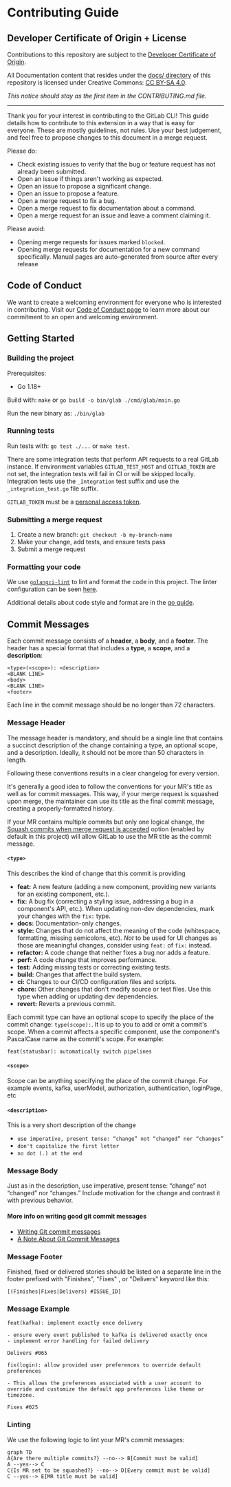 # Contributing Guide

## Developer Certificate of Origin + License

Contributions to this repository are subject to the [Developer Certificate of Origin](https://docs.gitlab.com/ee/legal/developer_certificate_of_origin.html#developer-certificate-of-origin-version-11).

All Documentation content that resides under the [docs/ directory](/docs) of this
repository is licensed under Creative Commons:
[CC BY-SA 4.0](https://creativecommons.org/licenses/by-sa/4.0/).

_This notice should stay as the first item in the CONTRIBUTING.md file._

---

Thank you for your interest in contributing to the GitLab CLI! This guide details how to contribute
to this extension in a way that is easy for everyone. These are mostly guidelines, not rules.
Use your best judgement, and feel free to propose changes to this document in a merge request.

Please do:

- Check existing issues to verify that the bug or feature request has not already been submitted.
- Open an issue if things aren't working as expected.
- Open an issue to propose a significant change.
- Open an issue to propose a feature.
- Open a merge request to fix a bug.
- Open a merge request to fix documentation about a command.
- Open a merge request for an issue and leave a comment claiming it.

Please avoid:

- Opening merge requests for issues marked `blocked`.
- Opening merge requests for documentation for a new command specifically. Manual pages are auto-generated from source after every release

## Code of Conduct

We want to create a welcoming environment for everyone who is interested in contributing. Visit our [Code of Conduct page](https://about.gitlab.com/community/contribute/code-of-conduct/) to learn more about our commitment to an open and welcoming environment.

## Getting Started

### Building the project

Prerequisites:

- Go 1.18+

Build with: `make` or `go build -o bin/glab ./cmd/glab/main.go`

Run the new binary as: `./bin/glab`

### Running tests

Run tests with: `go test ./...` or `make test`.

There are some integration tests that perform API requests to a real GitLab instance.
If environment variables `GITLAB_TEST_HOST` and `GITLAB_TOKEN` are not set, the integration tests will fail in CI or will be skipped locally.
Integration tests use the `_Integration` test suffix and use the `_integration_test.go` file suffix.

`GITLAB_TOKEN` must be a
[personal access token](https://docs.gitlab.com/ee/user/profile/personal_access_tokens.html).

### Submitting a merge request

1. Create a new branch: `git checkout -b my-branch-name`
1. Make your change, add tests, and ensure tests pass
1. Submit a merge request

### Formatting your code

We use [`golangci-lint`](https://golangci-lint.run/) to lint and format
the code in this project. The linter configuration can be seen
[here](https://gitlab.com/gitlab-org/cli/-/blob/main/.golangci.yml).

Additional details about code style and format are in the
[go guide](https://docs.gitlab.com/ee/development/go_guide/#code-style-and-format).

## Commit Messages

Each commit message consists of a **header**, a **body**, and a **footer**. The header has a special format that includes a **type**, a **scope**, and a **description**:

```plaintext
<type>(<scope>): <description>
<BLANK LINE>
<body>
<BLANK LINE>
<footer>
```

Each line in the commit message should be no longer than 72 characters.

### Message Header

The message header is mandatory, and should be a single line that contains a succinct description of the change containing a type, an optional scope, and a description. Ideally, it should not be more than 50 characters in length.

Following these conventions results in a clear changelog for every version.

It's generally a good idea to follow the conventions for your MR's title as well as for commit messages. This way, if your merge request is squashed upon merge, the maintainer can use its title as the final commit message, creating a properly-formatted history.

If your MR contains multiple commits but only one logical change, the [Squash commits when merge request is accepted](https://gitlab.com/help/user/project/merge_requests/squash_and_merge) option (enabled by default in this project) will allow GitLab to use the MR title as the commit message.

#### `<type>`

This describes the kind of change that this commit is providing

- **feat:** A new feature (adding a new component, providing new variants for an existing component, etc.).
- **fix:** A bug fix (correcting a styling issue, addressing a bug in a component's API, etc.).
  When updating non-dev dependencies, mark your changes with the `fix:` type.
- **docs:** Documentation-only changes.
- **style:** Changes that do not affect the meaning of the code
  (whitespace, formatting, missing semicolons, etc). _Not_ to be used for UI changes as those are
  meaningful changes, consider using `feat:` of `fix:` instead.
- **refactor:** A code change that neither fixes a bug nor adds a feature.
- **perf:** A code change that improves performance.
- **test:** Adding missing tests or correcting existing tests.
- **build:** Changes that affect the build system.
- **ci:** Changes to our CI/CD configuration files and scripts.
- **chore:** Other changes that don't modify source or test files. Use this type when adding or
  updating dev dependencies.
- **revert:** Reverts a previous commit.

Each commit type can have an optional scope to specify the place of the commit change: `type(scope):`. It is up to you to add or omit a commit's scope. When a commit affects a specific component, use the component's PascalCase name as the commit's scope. For example:

```plaintext
feat(statusbar): automatically switch pipelines
```

#### `<scope>`

Scope can be anything specifying the place of the commit change. For example events, kafka, userModel, authorization, authentication, loginPage, etc

#### `<description>`

This is a very short description of the change

- `use imperative, present tense: “change” not “changed” nor “changes”`
- `don't capitalize the first letter`
- `no dot (.) at the end`

### Message Body

Just as in the description, use imperative, present tense: “change” not “changed” nor “changes.” Include motivation for the change and contrast it with previous behavior.

#### More info on writing good git commit messages

- [Writing Git commit messages](http://365git.tumblr.com/post/3308646748/writing-git-commit-messages)
- [A Note About Git Commit Messages](http://tbaggery.com/2008/04/19/a-note-about-git-commit-messages.html)

### Message Footer

Finished, fixed or delivered stories should be listed on a separate line in the footer prefixed with "Finishes", "Fixes" , or "Delivers" keyword like this:

`[(Finishes|Fixes|Delivers) #ISSUE_ID]`

### Message Example

```shell
feat(kafka): implement exactly once delivery

- ensure every event published to kafka is delivered exactly once
- implement error handling for failed delivery

Delivers #065
```

```shell
fix(login): allow provided user preferences to override default preferences

- This allows the preferences associated with a user account to
override and customize the default app preferences like theme or timezone.

Fixes #025
```

### Linting

We use the following logic to lint your MR's commit messages:

```mermaid
graph TD
A{Are there multiple commits?} --no--> B[Commit must be valid]
A --yes--> C
C{Is MR set to be squashed?} --no--> D[Every commit must be valid]
C --yes--> E[MR title must be valid]
```
